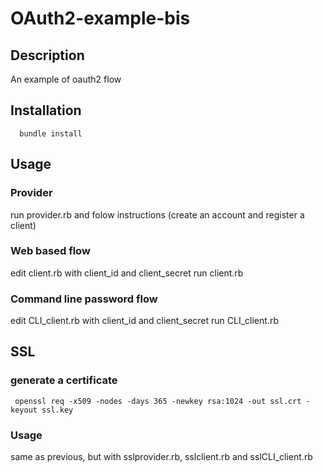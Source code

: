 OAuth2-example-bis
==========

Description
--------------------------------

An example of oauth2 flow

Installation
--------------------------------

      bundle install
      
Usage
--------------------------------
### Provider
run provider.rb and folow instructions (create an account and register a client)

### Web based flow
edit client.rb with client_id and client_secret
run client.rb

### Command line password flow
edit CLI_client.rb with client_id and client_secret
run CLI_client.rb

SSL
---------------------------------
### generate a certificate
     openssl req -x509 -nodes -days 365 -newkey rsa:1024 -out ssl.crt -keyout ssl.key

### Usage
same as previous, but with sslprovider.rb, sslclient.rb and sslCLI_client.rb
